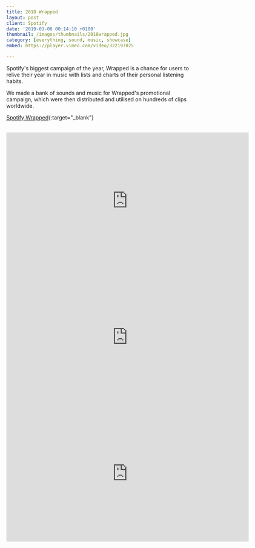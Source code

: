 ```yaml
---
title: 2018 Wrapped
layout: post
client: Spotify
date: '2019-03-08 00:14:10 +0100'
thumbnail: /images/thumbnails/2018wrapped.jpg
category: [everything, sound, music, showcase]
embed: https://player.vimeo.com/video/322197025

---
```


Spotify's biggest campaign of the year, Wrapped is a chance for users to relive their year in music with lists and charts of their personal listening habits.

We made a bank of sounds and music for Wrapped's promotional campaign, which were then distributed and utilised on hundreds of clips worldwide.

[Spotify Wrapped](https://spotifywrapped.com){:target="_blank"}

<br>
<iframe src="https://player.vimeo.com/video/322197002?byline=0&portrait=0" width="640" height="360" frameborder="0" webkitallowfullscreen mozallowfullscreen allowfullscreen></iframe>

<iframe src="https://player.vimeo.com/video/322197016?byline=0&portrait=0" width="640" height="360" frameborder="0" webkitallowfullscreen mozallowfullscreen allowfullscreen></iframe>

<iframe src="https://player.vimeo.com/video/322196988?byline=0&portrait=0" width="640" height="360" frameborder="0" webkitallowfullscreen mozallowfullscreen allowfullscreen></iframe>

